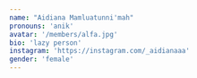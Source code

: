 ```yaml
---
name: "Aidiana Mamluatunni'mah"
pronouns: 'anik'
avatar: '/members/alfa.jpg'
bio: 'lazy person'
instagram: 'https://instagram.com/_aidianaaa'
gender: 'female'
---
```

